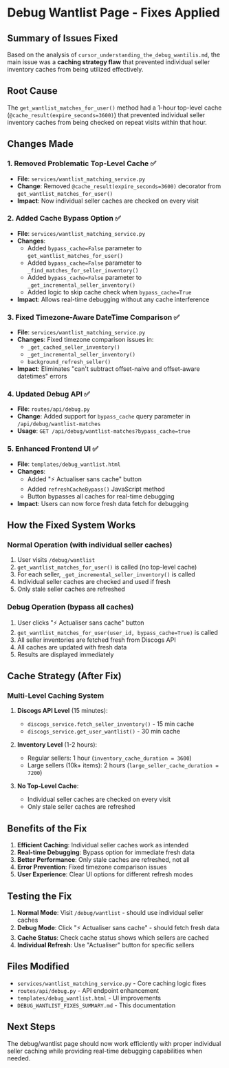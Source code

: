 # Debug Wantlist Page - Fixes Applied

## Summary of Issues Fixed

Based on the analysis of `cursor_understanding_the_debug_wantilis.md`, the main issue was a **caching strategy flaw** that prevented individual seller inventory caches from being utilized effectively.

## Root Cause

The `get_wantlist_matches_for_user()` method had a 1-hour top-level cache (`@cache_result(expire_seconds=3600)`) that prevented individual seller inventory caches from being checked on repeat visits within that hour.

## Changes Made

### 1. Removed Problematic Top-Level Cache ✅
- **File**: `services/wantlist_matching_service.py`
- **Change**: Removed `@cache_result(expire_seconds=3600)` decorator from `get_wantlist_matches_for_user()`
- **Impact**: Now individual seller caches are checked on every visit

### 2. Added Cache Bypass Option ✅
- **File**: `services/wantlist_matching_service.py`
- **Changes**:
  - Added `bypass_cache=False` parameter to `get_wantlist_matches_for_user()`
  - Added `bypass_cache=False` parameter to `_find_matches_for_seller_inventory()`
  - Added `bypass_cache=False` parameter to `_get_incremental_seller_inventory()`
  - Added logic to skip cache check when `bypass_cache=True`
- **Impact**: Allows real-time debugging without any cache interference

### 3. Fixed Timezone-Aware DateTime Comparison ✅
- **File**: `services/wantlist_matching_service.py`
- **Changes**: Fixed timezone comparison issues in:
  - `_get_cached_seller_inventory()`
  - `_get_incremental_seller_inventory()`
  - `background_refresh_seller()`
- **Impact**: Eliminates "can't subtract offset-naive and offset-aware datetimes" errors

### 4. Updated Debug API ✅
- **File**: `routes/api/debug.py`
- **Change**: Added support for `bypass_cache` query parameter in `/api/debug/wantlist-matches`
- **Usage**: `GET /api/debug/wantlist-matches?bypass_cache=true`

### 5. Enhanced Frontend UI ✅
- **File**: `templates/debug_wantlist.html`
- **Changes**:
  - Added "⚡ Actualiser sans cache" button
  - Added `refreshCacheBypass()` JavaScript method
  - Button bypasses all caches for real-time debugging
- **Impact**: Users can now force fresh data fetch for debugging

## How the Fixed System Works

### Normal Operation (with individual seller caches)
1. User visits `/debug/wantlist`
2. `get_wantlist_matches_for_user()` is called (no top-level cache)
3. For each seller, `_get_incremental_seller_inventory()` is called
4. Individual seller caches are checked and used if fresh
5. Only stale seller caches are refreshed

### Debug Operation (bypass all caches)
1. User clicks "⚡ Actualiser sans cache" button
2. `get_wantlist_matches_for_user(user_id, bypass_cache=True)` is called
3. All seller inventories are fetched fresh from Discogs API
4. All caches are updated with fresh data
5. Results are displayed immediately

## Cache Strategy (After Fix)

### Multi-Level Caching System
1. **Discogs API Level** (15 minutes):
   - `discogs_service.fetch_seller_inventory()` - 15 min cache
   - `discogs_service.get_user_wantlist()` - 30 min cache

2. **Inventory Level** (1-2 hours):
   - Regular sellers: 1 hour (`inventory_cache_duration = 3600`)
   - Large sellers (10k+ items): 2 hours (`large_seller_cache_duration = 7200`)

3. **No Top-Level Cache**:
   - Individual seller caches are checked on every visit
   - Only stale seller caches are refreshed

## Benefits of the Fix

1. **Efficient Caching**: Individual seller caches work as intended
2. **Real-time Debugging**: Bypass option for immediate fresh data
3. **Better Performance**: Only stale caches are refreshed, not all
4. **Error Prevention**: Fixed timezone comparison issues
5. **User Experience**: Clear UI options for different refresh modes

## Testing the Fix

1. **Normal Mode**: Visit `/debug/wantlist` - should use individual seller caches
2. **Debug Mode**: Click "⚡ Actualiser sans cache" - should fetch fresh data
3. **Cache Status**: Check cache status shows which sellers are cached
4. **Individual Refresh**: Use "Actualiser" button for specific sellers

## Files Modified

- `services/wantlist_matching_service.py` - Core caching logic fixes
- `routes/api/debug.py` - API endpoint enhancement
- `templates/debug_wantlist.html` - UI improvements
- `DEBUG_WANTLIST_FIXES_SUMMARY.md` - This documentation

## Next Steps

The debug/wantlist page should now work efficiently with proper individual seller caching while providing real-time debugging capabilities when needed.
